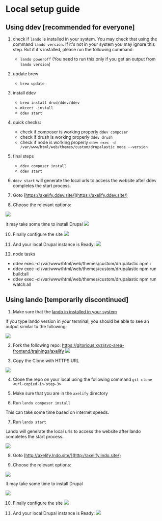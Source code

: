 # Local setup guide

## Using ddev [recommended for everyone]

1. check if `lando` is installed in your system. You may check that using the command `lando version`. If it's not in your system you may ignore this step. But if it's installed, please run the following command:
   - `lando poweroff` (You need to run this only if you get an output from `lando version`)

2. update brew
   - `brew update`

4. install ddev
   - `brew install drud/ddev/ddev`
   - `mkcert -install`
   - `ddev start`

5. quick checks:
   - check if composer is working properly
      `ddev composer` 
   - check if drush is working properly
      `ddev drush`
   - check if node is working properly
      `ddev exec -d /var/www/html/web/themes/custom/drupalastic node --version`

6. final steps 
   - `ddev composer install`
   - `ddev start`

7. `ddev start` will generate the local urls to access the website after ddev completes the start process. 

8. Goto [https://axelify.ddev.site/](https://axelify.ddev.site/)


9.  Choose the relevant options:

![](docs/opts.png)

It may take some time to install Drupal 
![](docs/installation.png)


10.  Finally configure the site
![](docs/configuration.png)


11.  And your local Drupal instance is Ready:
![](docs/local-instance-ready.png)

12. node tasks
   - ddev exec -d /var/www/html/web/themes/custom/drupalastic npm i
   - ddev exec -d /var/www/html/web/themes/custom/drupalastic npm run build:all 
   - ddev exec -d /var/www/html/web/themes/custom/drupalastic npm run watch:all 

## Using lando [temporarily discontinued]

1. Make sure that the [lando in installed in your system](https://docs.lando.dev/basics/installation.html)

If you type lando version in your terminal, you should be able to see an output similar to the following:

![](docs/lando-check.png)


2. Fork the following repo: https://gitorious.xyz/svc-area-frontend/trainings/axelify 
![](docs/fork.png)


3. Copy the Clone with HTTPS URL

![](docs/clone.png)


4. Clone the repo on your local using the following command
`git clone <url-copied-in-step-3>`


5. Make sure that you are in the `axelify` directory


6. Run `lando composer install`

This can take some time based on internet speeds.


7. Run `lando start`

Lando will generate the local urls to access the website after lando completes the start process.

![](docs/localurls.png)


8. Goto [http://axelify.lndo.site/](http://axelify.lndo.site/)


9. Choose the relevant options:

![](docs/opts.png)

It may take some time to install Drupal 

![](docs/installation.png)


10.  Finally configure the site
![](docs/configuration.png)


11.  And your local Drupal instance is Ready:
![](docs/local-instance-ready.png)